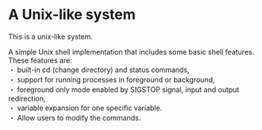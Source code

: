 # A Unix-like system

This is a unix-like system. 

A simple Unix shell implementation that includes some basic shell features. These features are:  
  ・ built-in cd (change directory) and status commands,  
  ・ support for running processes in foreground or background,   
  ・ foreground only mode enabled by SIGSTOP signal, input and output redirection,  
  ・ variable expansion for one specific variable.  
  ・ Allow users to modify the commands.
